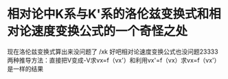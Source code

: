 # 相对论中K系与K'系的洛伦兹变换式和相对论速度变换公式的一个奇怪之处
现在洛伦兹变换式算出来没问题了 /xk
好吧相对论速度变换公式也没问题23333
两种推导方法：直接把V变成-V求vx=f（vx'）和利用vx'=f（vx）求vx=f（vx'）是一样的结果
